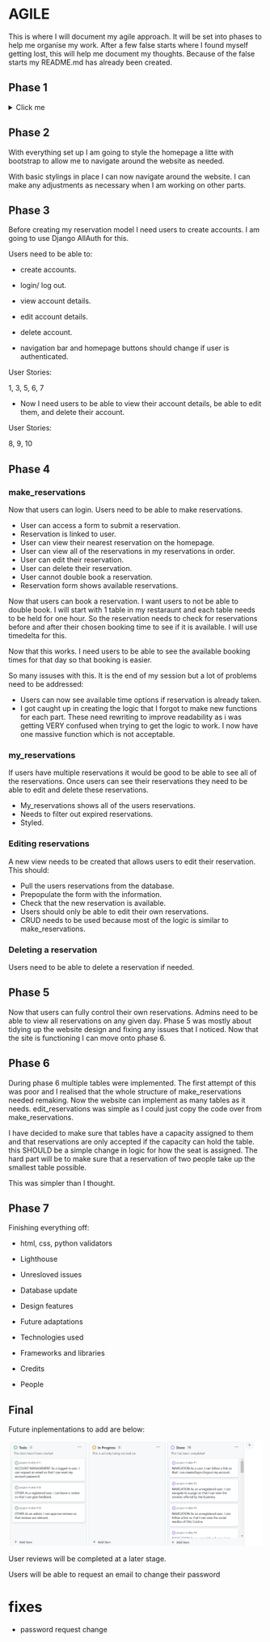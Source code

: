 # AGILE

This is where I will document my agile approach. It will be set into phases to help me organise my work. After a few false starts where I found myself getting lost, this will help me document my thoughts. Because of the false starts my README.md has already been created. 

## Phase 1

<details>
<summary>Click me</summary>

- Setup repo.
- Create Django project.
- Install basic dependencies and add to requirements.
- Create procfile to deploy to Heroku.
- Create app on Heroku.
- Link GitHub repo to Heroku app.
- Test to deploy working project ASAP.
- Document project creation and deployment.
- Perform design thinking exercise for features to include in project.
- Add user stories to readme.
- Add wireframes to readme.
- Mock up initial database design and document in readme.
- List and link technologies used in readme.
- Use GitHub projects. Create user stories.

</details>

## Phase 2

With everything set up I am going to style the homepage a litte with bootstrap to allow me to navigate around the website as needed.

With basic stylings in place I can now navigate around the website. I can make any adjustments as necessary when I am working on other parts.

## Phase 3 

Before creating my reservation model I need users to create accounts. I am going to use Django AllAuth for this.

Users need to be able to:
- create accounts.
- login/ log out.
- view account details.
- edit account details.
- delete account.

- navigation bar and homepage buttons should change if user is authenticated.

User Stories:

1, 3, 5, 6, 7

- Now I need users to be able to view their account details, be able to edit them, and delete their account.

User Stories:

8, 9, 10

## Phase 4 

### make_reservations

Now that users can login. Users need to be able to make reservations. 

- User can access a form to submit a reservation.
- Reservation is linked to user.
- User can view their nearest reservation on the homepage.
- User can view all of the reservations in my reservations in order.
- User can edit their reservation.
- User can delete their reservation.
- User cannot double book a reservation. 
- Reservation form shows available reservations.

Now that users can book a reservation. I want users to not be able to double book. I will start with 1 table in my restaraunt and each table needs to be held for one hour. So the reservation needs to check for reservations before and after their chosen booking time to see if it is available. I will use timedelta for this. 

Now that this works. I need users to be able to see the available booking times for that day so that booking is easier.

So many issuses with this. It is the end of my session but a lot of problems need to be addressed:

- Users can now see available time options if reservation is already taken.
- I got caught up in creating the logic that I forgot to make new functions for each part. These need rewriting to improve readability as i was getting VERY confused when trying to get the logic to work. I now have one massive function which is not acceptable.

### my_reservations

If users have multiple reservations it would be good to be able to see all of the reservations. Once users can see their reservations they need to be able to edit and delete these reservations. 

- My_reservations shows all of the users reservations.
- Needs to filter out expired reservations.
- Styled.

### Editing reservations 

A new view needs to be created that allows users to edit their reservation. This should:
- Pull the users reservations from the database.
- Prepopulate the form with the information.
- Check that the new reservation is available.
- Users should only be able to edit their own reservations.
- CRUD needs to be used because most of the logic is similar to make_reservations.

### Deleting a reservation 

Users need to be able to delete a reservation if needed.

## Phase 5

Now that users can fully control their own reservations. Admins need to be able to view all reservations on any given day.
Phase 5 was mostly about tidying up the website design and fixing any issues that I noticed. Now that the site is functioning I can move onto phase 6.


## Phase 6 
During phase 6 multiple tables were implemented. The first attempt of this was poor and I realised that the whole structure of make_reservations needed remaking. Now the website can implement as many tables as it needs. edit_reservations was simple as I could just copy the code over from make_reservations.

I have decided to make sure that tables have a capacity assigned to them and that reservations are only accepted if the capacity can hold the table. this SHOULD be a simple change in logic for how the seat is assigned. The hard part will be to make sure that a reservation of two people take up the smallest table possible.

This was simpler than I thought. 

## Phase 7 
Finishing everything off:

- html, css, python validators 
- Lighthouse 
- Unresloved issues 

- Database update 
- Design features 
- Future adaptations 
- Technologies used
- Frameworks and libraries
- Credits
- People 

## Final 

Future inplementations to add are below:

![unfinished User Stories](docs/agile/userstories.png)

User reviews will be completed at a later stage. 

Users will be able to request an email to change their password


# fixes
- password request change




